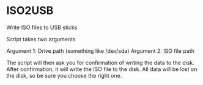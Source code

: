 # ISO2USB
Write ISO files to USB sticks

Script takes two arguments

Argument 1: Drive path (something like /dev/sda)
Argument 2: ISO file path

The script will then ask you for confirmation of writing the data to the disk. After confirmation, it will write the ISO file to the disk. All data will be lost on the disk, so be sure you choose the right one.